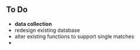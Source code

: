 ## To Do

* __data collection__
* redesign existing database
* alter existing functions to support single matches
* 
